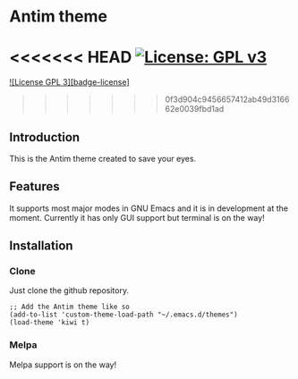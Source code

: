 # Antim theme
<<<<<<< HEAD
[![License: GPL v3](https://img.shields.io/badge/License-GPLv3-green.svg)](https://www.gnu.org/licenses/gpl-3.0)
=======
[![License GPL 3][badge-license]](http://www.gnu.org/licenses/gpl-3.0.txt)
>>>>>>> 0f3d904c9456657412ab49d316662e0039fbd1ad

## Introduction

This is the Antim theme created to save your eyes.


## Features

It supports most major modes in GNU Emacs and it is in development at the moment.
Currently it has only GUI support but terminal is on the way!


## Installation


### Clone

Just clone the github repository.

    ;; Add the Antim theme like so
    (add-to-list 'custom-theme-load-path "~/.emacs.d/themes")
    (load-theme 'kiwi t)


### Melpa

Melpa support is on the way!

